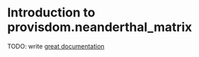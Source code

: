 # Introduction to provisdom.neanderthal_matrix

TODO: write [great documentation](http://jacobian.org/writing/what-to-write/)
